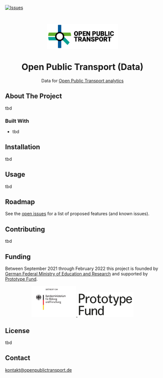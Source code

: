 [![Issues](https://img.shields.io/github/issues/open-public-transport/open-public-transport-data)](https://github.com/open-public-transport/open-public-transport-data/issues)

<br />
<p align="center">
  <a href="https://github.com/open-public-transport/open-public-transport-data">
    <img src="./logo_with_text.png" alt="Logo" height="80">
  </a>

  <h1 align="center">Open Public Transport (Data)</h1>

  <p align="center">
    Data for <a href="https://github.com/fom-big-data-bike-path-quality/fom-big-data-bike-path-quality-analytics" target="_blank">Open
     Public Transport analytics</a> 
  </p>
</p>

## About The Project

tbd

### Built With

* tbd

## Installation

tbd

## Usage

tbd

## Roadmap

See the [open issues](https://github.com/open-public-transport/open-public-transport-data/issues) for a list of proposed features (and
 known issues).

## Contributing

tbd

## Funding

Between September 2021 through February 2022 this project is founded by [German Federal Ministry of Education and Research](https://www.bmbf.de/bmbf/en/home/home_node.html) and supported by [Prototype Fund](https://prototypefund.de/).

<p align="center">
  <a href="https://www.bmbf.de/bmbf/en/home/home_node.html">
    <img src="./logo-bmbf.svg" alt="Logo" height="100">
  </a>
  <a href="https://prototypefund.de/">
    <img src="./logo-ptf.svg" alt="Logo" height="80">
  </a>
</p>

## License

tbd

## Contact

kontakt@openpublictransport.de
